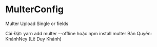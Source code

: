 # MulterConfig
Multer Upload Single or fields 

Cài Đặt:
  yarn add multer --offline
hoặc
  npm install multer
Bản Quyền:
  KhánhNey (Lê Duy Khánh)

